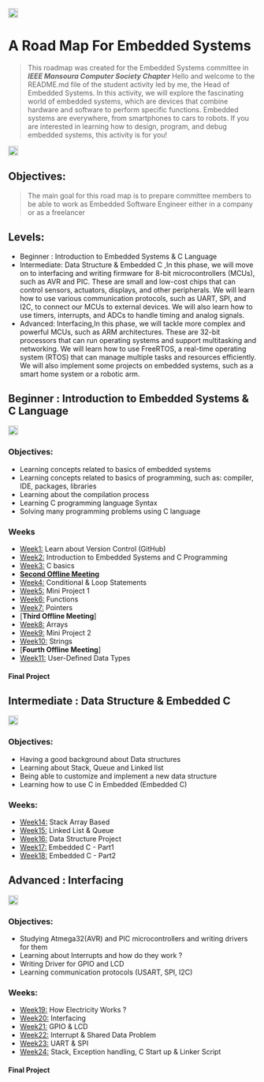 <div style="display: flex;align-items:center;">
  <div><img src="Resources/ieee_mancsc.jpg" width="100%"/></div>
</div>

# A Road Map For Embedded Systems

>This roadmap was created for the Embedded Systems committee in ***IEEE Mansoura Computer Society Chapter*** Hello and welcome to the README.md file of the student activity led by me, the Head of Embedded Systems. In this activity, we will explore the fascinating world of embedded systems, which are devices that combine hardware and software to perform specific functions. Embedded systems are everywhere, from smartphones to cars to robots. If you are interested in learning how to design, program, and debug embedded systems, this activity is for you!

<div style="display: flex;align-items:center;">
  <div><img src="Resources/Roadmap.png" width="100%"/></div>
</div>

## Objectives:

>The main goal for this road map is to prepare committee members to be able to work as Embedded Software Engineer either in a company or as a freelancer


## Levels:


- Beginner : Introduction to Embedded Systems & C Language
- Intermediate: Data Structure & Embedded C ,In this phase, we will move on to interfacing and writing firmware for 8-bit microcontrollers (MCUs), such as AVR and PIC. These are small and low-cost chips that can control sensors, actuators, displays, and other peripherals. We will learn how to use various communication protocols, such as UART, SPI, and I2C, to connect our MCUs to external devices. We will also learn how to use timers, interrupts, and ADCs to handle timing and analog signals.
- Advanced: Interfacing,In this phase, we will tackle more complex and powerful MCUs, such as ARM architectures. These are 32-bit processors that can run operating systems and support multitasking and networking. We will learn how to use FreeRTOS, a real-time operating system (RTOS) that can manage multiple tasks and resources efficiently. We will also implement some projects on embedded systems, such as a smart home system or a robotic arm.

## Beginner : Introduction to Embedded Systems & C Language
<div style="display: flex;align-items:center;">
  <div><img src="Resources/C_Language.jpg" width="100%"/></div>
</div>


### Objectives:
- Learning concepts related to basics of embedded systems 
- Learning concepts related to basics of programming, such as: compiler, IDE, packages, libraries
- Learning about the compilation process
- Learning C programming language Syntax
- Solving many programming problems using C language
### Weeks
- [Week1:](Weeks/Week1.md) Learn about Version Control (GitHub)
- [Week2:](Weeks/Week2.md) Introduction to Embedded Systems and C Programming
- [Week3:](Weeks/Week3.md) C basics
- [**Second Offline Meeting**](Weeks/2nd%20Offline%20Meeting.md)
- [Week4:](Weeks/Week4.md) Conditional & Loop Statements 
- [Week5:](Weeks/Week5.md) Mini Project 1
- [Week6:](Weeks/Week6.md) Functions
- [Week7:](Weeks/Week7.md) Pointers
- [**Third Offline Meeting**]
- [Week8:](Weeks/Week8.md) Arrays
- [Week9:](Weeks/Week9.md) Mini Project 2
- [Week10:](Weeks/Week10.md) Strings
- [**Fourth Offline Meeting**]
- [Week11:](Weeks/Week11.md) User-Defined Data Types

#### Final Project
## Intermediate : Data Structure & Embedded C
<div style="display: flex;align-items:center;">
  <div><img src="Resources/Data%20Structures%20new.png" width="100%"/></div>
</div>

### Objectives:
- Having a good background about Data structures
- Learning about Stack, Queue and Linked list
- Being able to customize and implement a new data structure
- Learning how to use C in Embedded (Embedded C)

### Weeks: 
- [Week14:](Weeks/Week14.md) Stack Array Based 
- [Week15:](Weeks/Week15.md) Linked List & Queue
- [Week16:](Weeks/Week16.md) Data Structure Project
- [Week17:](Weeks/Week17.md) Embedded C - Part1
- [Week18:](Weeks/Week18.md) Embedded C - Part2

## Advanced : Interfacing
<div style="display: flex;align-items:center;">
  <div><img src="Resources/Interfacing%20New.PNG" width="100%"/></div>
</div>

### Objectives:
- Studying Atmega32(AVR) and PIC microcontrollers and writing drivers for them
- Learning about Interrupts and how do they work ?
- Writing Driver for GPIO and LCD
- Learning communication protocols (USART, SPI, I2C)

### Weeks:
- [Week19:](Weeks/Week19.md) How Electricity Works ?
- [Week20:](Weeks/Week20.md) Interfacing 
- [Week21:](Weeks/Week21.md) GPIO & LCD
- [Week22:](Weeks/Week22.md) Interrupt & Shared Data Problem
- [Week23:](Weeks/Week23.md) UART & SPI
- [Week24:](Weeks/Week24.md) Stack, Exception handling, C Start up & Linker Script

#### Final Project
